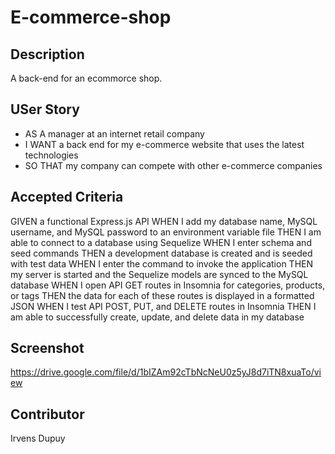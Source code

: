 # E-commerce-shop

## Description 
A back-end for an ecommorce shop. 

## USer Story 
- AS A manager at an internet retail company
- I WANT a back end for my e-commerce website that uses the latest technologies
- SO THAT my company can compete with other e-commerce companies

## Accepted Criteria 
GIVEN a functional Express.js API
WHEN I add my database name, MySQL username, and MySQL password to an environment variable file
THEN I am able to connect to a database using Sequelize
WHEN I enter schema and seed commands
THEN a development database is created and is seeded with test data
WHEN I enter the command to invoke the application
THEN my server is started and the Sequelize models are synced to the MySQL database
WHEN I open API GET routes in Insomnia for categories, products, or tags
THEN the data for each of these routes is displayed in a formatted JSON
WHEN I test API POST, PUT, and DELETE routes in Insomnia
THEN I am able to successfully create, update, and delete data in my database


## Screenshot
https://drive.google.com/file/d/1bIZAm92cTbNcNeU0z5yJ8d7iTN8xuaTo/view


## Contributor 
Irvens Dupuy 





